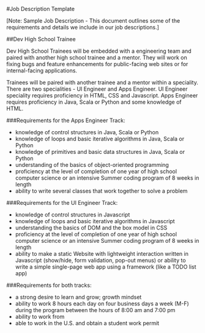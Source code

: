 #Job Description Template

[Note: Sample Job Description - This document outlines some of the requirements and details we include in our job descriptions.]

##Dev High School Trainee

Dev High School Trainees will be embedded with a <Company X> engineering team and paired with another high school trainee and a mentor. They will work on fixing bugs and feature enhancements for public-facing web sites or for internal-facing applications.

Trainees will be paired with another trainee and a mentor within a speciality. There are two specialities - UI Engineer and Apps Engineer. UI Engineer speciality requires proficiency in HTML, CSS and Javascript. Apps Engineer requires proficiency in Java, Scala or Python and some knowledge of HTML.

###Requirements for the Apps Engineer Track:
* knowledge of control structures in Java, Scala or Python
* knowledge of loops and basic iterative algorithms in Java, Scala or Python
* knowledge of primitives and basic data structures in Java, Scala or Python
* understanding of the basics of object-oriented programming
* proficiency at the level of completion of one year of high school computer science or an intensive Summer coding program of 8 weeks in length
* ability to write several classes that work together to solve a problem

###Requirements for the UI Engineer Track:
* knowledge of control structures in Javascript
* knowledge of loops and basic iterative algorithms in Javascript
* understanding the basics of DOM and the box model in CSS
* proficiency at the level of completion of one year of high school computer science or an intensive Summer coding program of 8 weeks in length
* ability to make a static Website with lightweight interaction written in Javascript (show/hide, form validation, pop-out menus) or ability to write a simple single-page web app using a framework (like a TODO list app)

###Requirements for both tracks:
* a strong desire to learn and grow; growth mindset
* ability to work 8 hours each day on four business days a week (M-F) during the program between the hours of 8:00 am and 7:00 pm
* ability to work from <Company X local office location>
* able to work in the U.S. and obtain a student work permit
